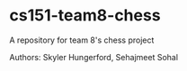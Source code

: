 # cs151-team8-chess
A repository for team 8's chess project

Authors: Skyler Hungerford, Sehajmeet Sohal
